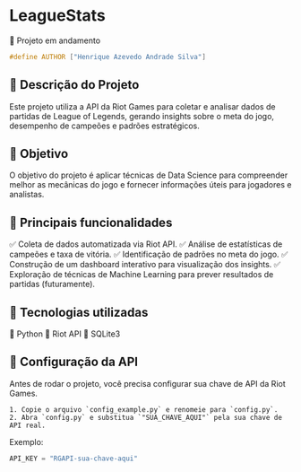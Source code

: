 # LeagueStats

🚧 Projeto em andamento

```cpp
#define AUTHOR ["Henrique Azevedo Andrade Silva"]
```

## 📰 Descrição do Projeto
Este projeto utiliza a API da Riot Games para coletar e analisar dados de partidas de 
League of Legends, gerando insights sobre o meta do jogo, desempenho de campeões e padrões 
estratégicos.

## 🎯 Objetivo
O objetivo do projeto é aplicar técnicas de Data Science para compreender melhor as 
mecânicas do jogo e fornecer informações úteis para jogadores e analistas. 

## 🔧 Principais funcionalidades
✅ Coleta de dados automatizada via Riot API.
✅ Análise de estatísticas de campeões e taxa de vitória.
✅ Identificação de padrões no meta do jogo.
✅ Construção de um dashboard interativo para visualização dos insights.
✅ Exploração de técnicas de Machine Learning para prever resultados de partidas 
(futuramente).

## 🔰 Tecnologias utilizadas
🔹 Python
🔹 Riot API
🔹 SQLite3
&nbsp;
## 🔑 Configuração da API
Antes de rodar o projeto, você precisa configurar sua chave de API da Riot Games.
```
1. Copie o arquivo `config_example.py` e renomeie para `config.py`.
2. Abra `config.py` e substitua `"SUA_CHAVE_AQUI"` pela sua chave de API real.
```

Exemplo:
```python
API_KEY = "RGAPI-sua-chave-aqui"